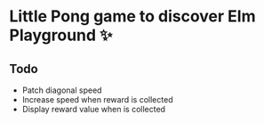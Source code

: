 # Little Pong game to discover Elm Playground ✨

## Todo
- Patch diagonal speed
- Increase speed when reward is collected
- Display reward value when is collected